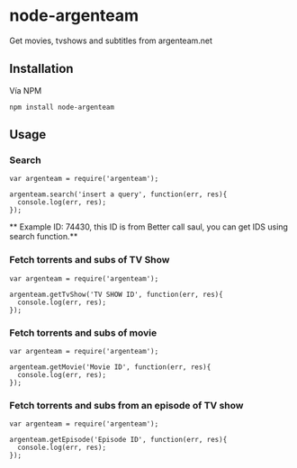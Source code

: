# node-argenteam

Get movies, tvshows and subtitles from argenteam.net


## Installation


Vía NPM
```
npm install node-argenteam 
```

## Usage

### Search 

```
var argenteam = require('argenteam');

argenteam.search('insert a query', function(err, res){
  console.log(err, res);
});
```


** Example ID: 74430, this ID is from Better call saul, you can get IDS using search function.** 

### Fetch torrents and subs of TV Show

```
var argenteam = require('argenteam');

argenteam.getTvShow('TV SHOW ID', function(err, res){
  console.log(err, res);
});
```

### Fetch torrents and subs of movie
```
var argenteam = require('argenteam');

argenteam.getMovie('Movie ID', function(err, res){
  console.log(err, res);
});
```

### Fetch torrents and subs from an episode of TV show

```
var argenteam = require('argenteam');

argenteam.getEpisode('Episode ID', function(err, res){
  console.log(err, res);
});

```

